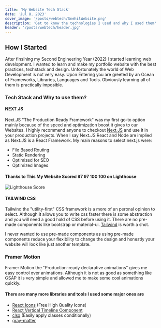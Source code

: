 ```yaml
---
title: 'My Website Tech Stack'
date: 'Jul 8, 2023'
cover_image: '/posts/webtech/SnehilWebsite.png'
description: 'Get to know the technologies I used and why I used them'
header: '/posts/webtech/header.jpg'
---
```


## How I Started

After finsihing my Second Engineering Year (2022) I started learning web development. I wanted to learn and make my portfolio website with the best practices, techstack and design. Unfortunately the world of Web Development is not very easy. Upon Entering you are greeted by an Ocean of Frameworks, Libraries, Languages and Tools. Obviously learning all of them is practically imposible.

### Tech Stack and Why to use them?

#### NEXT.JS

Next.JS "The Production Ready Framework" was my first go-to option mainly because of the speed and optimization boost it gives to our Websites. I highly recommend anyone to checkout [Next.JS](https://nextjs.org/) and use it in your production projects. When I say Next.JS React and Node are implied as Next.JS is a React Framework.
My main reasons to select next.js were:

- File Based Routing
- Static Rendering
- Optimized for SEO
- Optimized Images

#### Thanks to This My Website Scored 97 97 100 100 on Lighthouse

![Lighthouse Score](/posts/WebTech/LighthouseScore.jpg)

#### TAILWIND CSS

Tailwind the "utility-first" CSS framework is a more of an peronal opinion to select. Although it allows you to write css faster there is some abstraction and you will need a good hold of CSS before using it. There are no pre-made components like bootstrap or material-ui. [Tailwind](https://tailwindcss.com/) is worth a shot.

I never wanted to use pre-made components as using pre-made components reduce your flexibility to change the design and honestly your website will look like just another template.

### Framer Motion

Framer Motion the "Production-ready declarative animations" gives me easy control over animations. Although it is not as good as something like GSAP it is very simple and allowed me to make some cool animations quickly.

#### There are many more libraries and tools I used some major ones are

- [React Icons](https://react-icons.github.io/react-icons/) (Free High Quality Icons)
- [React Vertical Timeline Component](https://www.npmjs.com/package/react-vertical-timeline-component)
- [clsx](https://www.npmjs.com/package/clsx) (Easily apply classes conditionally)
- [gray-matter](https://www.npmjs.com/package/gray-matter)
